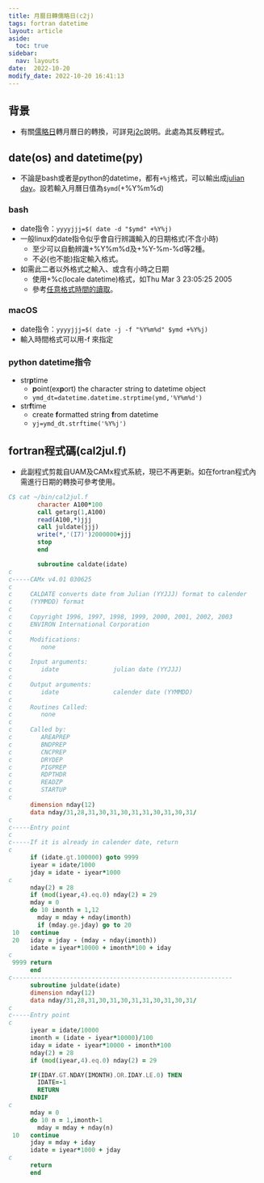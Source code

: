 ```yaml
---
title: 月曆日轉儒略日(c2j)
tags: fortran datetime
layout: article
aside:
  toc: true
sidebar:
  nav: layouts
date:  2022-10-20
modify_date: 2022-10-20 16:41:13
---
```

## 背景
- 有關[儒略日][儒略日]轉月曆日的轉換，可詳見[j2c][j2c]說明。此處為其反轉程式。


## date(os) and datetime(py)
- 不論是bash或者是python的datetime，都有`+%j`格式，可以輸出成[julian day][儒略日]。設若輸入月曆日值為`$ymd`(+%Y%m%d)

### bash
- date指令：`yyyyjjj=$( date -d "$ymd" +%Y%j)`
- 一般linux的date指令似乎會自行辨識輸入的日期格式(不含小時)
  - 至少可以自動辨識+%Y%m%d及+%Y-%m-%d等2種。
  - 不必(也不能)指定輸入格式。
- 如需此二者以外格式之輸入、或含有小時之日期
  - 使用+%c(locale datetime)格式，如Thu Mar 3 23:05:25 2005
  - 參考[任意格式時間的讀取](https://sinotec2.github.io/Focus-on-Air-Quality/wind_models/GFS/1.eath_gfs/#任意格式時間的讀取)。

### macOS
- date指令：`yyyyjjj=$( date -j -f "%Y%m%d" $ymd +%Y%j)`
- 輸入時間格式可以用-f 來指定

### python datetime指令
- str**p**time
  - **p**oint(ex**p**ort) the character string to datetime object
  - `ymd_dt=datetime.datetime.strptime(ymd,'%Y%m%d')`
- str**f**time
  - create **f**ormatted string **f**rom datetime
  - `yj=ymd_dt.strftime('%Y%j')`   


## fortran程式碼(cal2jul.f)
- 此副程式剪裁自UAM及CAMx程式系統，現已不再更新。如在fortran程式內需進行日期的轉換可參考使用。

```fortran
C$ cat ~/bin/cal2jul.f
        character A100*100
        call getarg(1,A100)
        read(A100,*)jjj
        call juldate(jjj)
        write(*,'(I7)')2000000+jjj
        stop
        end

        subroutine caldate(idate)
c
c-----CAMx v4.01 030625
c
c     CALDATE converts date from Julian (YYJJJ) format to calender
c     (YYMMDD) format
c
c     Copyright 1996, 1997, 1998, 1999, 2000, 2001, 2002, 2003
c     ENVIRON International Corporation
c
c     Modifications:
c        none
c
c     Input arguments:
c        idate               julian date (YYJJJ)
c
c     Output arguments:
c        idate               calender date (YYMMDD)
c
c     Routines Called:
c        none
c
c     Called by:
c        AREAPREP
c        BNDPREP
c        CNCPREP
c        DRYDEP
c        PIGPREP
c        RDPTHDR
c        READZP
c        STARTUP
c
      dimension nday(12)
      data nday/31,28,31,30,31,30,31,31,30,31,30,31/
c
c-----Entry point
c
c-----If it is already in calender date, return
c
      if (idate.gt.100000) goto 9999
      iyear = idate/1000
      jday = idate - iyear*1000
c
      nday(2) = 28
      if (mod(iyear,4).eq.0) nday(2) = 29
      mday = 0
      do 10 imonth = 1,12
        mday = mday + nday(imonth)
        if (mday.ge.jday) go to 20
 10   continue
 20   iday = jday - (mday - nday(imonth))
      idate = iyear*10000 + imonth*100 + iday
c
 9999 return
      end
c-------------------------------------------------------------
      subroutine juldate(idate)
      dimension nday(12)
      data nday/31,28,31,30,31,30,31,31,30,31,30,31/
c
c-----Entry point
c
      iyear = idate/10000
      imonth = (idate - iyear*10000)/100
      iday = idate - iyear*10000 - imonth*100
      nday(2) = 28
      if (mod(iyear,4).eq.0) nday(2) = 29

      IF(IDAY.GT.NDAY(IMONTH).OR.IDAY.LE.0) THEN
        IDATE=-1
        RETURN
      ENDIF
c
      mday = 0
      do 10 n = 1,imonth-1
        mday = mday + nday(n)
 10   continue
      jday = mday + iday
      idate = iyear*1000 + jday
c
      return
      end
```


[j2c]: <https://sinotec2.github.io/Focus-on-Air-Quality/utilities/DateTime/j2c/> "Julian Day to Calendar Day(j2c)"
[儒略日]: <https://en.wikipedia.org/wiki/Julian_day> "儒略日是在儒略週期內以連續的日數計算時間的計時法，主要是天文學家在使用。 儒略日數的計算是從格林威治標準時間的中午開始，包含一個整天的時間，起點的時間回溯至儒略曆的西元前4713年1月1日中午12點，這個日期是三種多年週期的共同起點，且是歷史上最接近現代的一個起點。 維基百科"